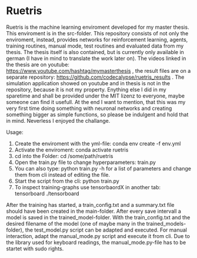 # Ruetris
Ruetris is the machine learning enviroment developed for my master thesis. This enviroment is in the src-folder.
This repository consists of not only the enviroment, instead, provides networks for reinforcement learning, agents,
training routines, manual mode, test routines and evaluated data from my thesis. The thesis itself is also contained, but 
is currently only available in german (I have in mind to translate the work later on). The videos linked in the thesis are
on youtube: https://www.youtube.com/hashtag/mymasterthesis , the result files are on a separate repository: https://github.com/codecalypse/ruetris_results .
The simulation application showed on youtube and in thesis is not in the repository, because it is not my property. Enything else 
I did in my sparetime and shall be provided under the MIT lizenz to everyone, maybe someone can find it usefull.
At the end I want to mention, that this was my very first time doing something with neuronal networks and creating something 
bigger as simple functions, so please be indulgent and hold that in mind. Neverless I enjoyed the challange.

Usage:
1) Create the enviroment with the yml-file: conda env create -f env.yml
2) Activate the enviroment: conda activate ruetris
3) cd into the Folder: cd /some/path/ruetris
4) Open the train.py file to change hyperparameters: <preferded editor> train.py
5) You can also type: python train.py -h for a list of parameters and change them from cli instead of editing the file.
6) Start the script from the cli: python train.py <change some parameters from cli>
7) To inspect training-graphs use tensorbaordX in another tab: tensorboard ./tensorboard

After the training has started, a train_config.txt and a summary.txt file should have been created in the main-folder.
After every save intervall a model is saved in the trained_model-folder. With the train_config.txt and the desired filename of the
model (one of maybe many in the trained_models-folder), the test_model.py script can be adapted and executed. For manual interaction, adapt
the manual_mode.py script and execute it from cli. Due to the library used for keyboard readings, the manual_mode.py-file has to be startet with sudo rights.
